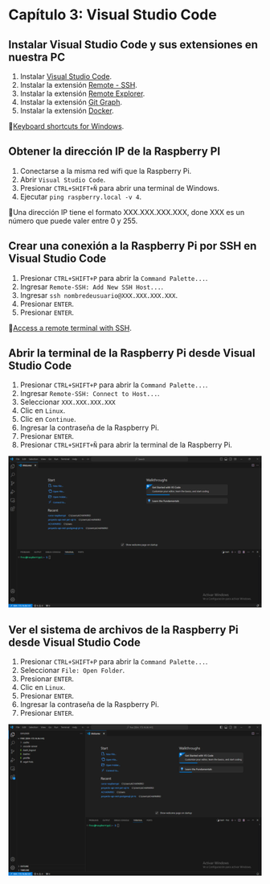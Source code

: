 # Capítulo 3: Visual Studio Code

## Instalar Visual Studio Code y sus extensiones en nuestra PC

1. Instalar [Visual Studio Code](https://code.visualstudio.com/Download).
2. Instalar la extensión [Remote - SSH](https://marketplace.visualstudio.com/items?itemName=ms-vscode-remote.remote-ssh).
3. Instalar la extensión [Remote Explorer](https://marketplace.visualstudio.com/items?itemName=ms-vscode.remote-explorer).
4. Instalar la extensión [Git Graph](https://marketplace.visualstudio.com/items?itemName=mhutchie.git-graph).
5. Instalar la extensión [Docker](https://marketplace.visualstudio.com/items?itemName=ms-azuretools.vscode-docker).

📝[Keyboard shortcuts for Windows](https://code.visualstudio.com/shortcuts/keyboard-shortcuts-windows.pdf).

## Obtener la dirección IP de la Raspberry PI

1. Conectarse a la misma red wifi que la Raspberry Pi.
2. Abrir `Visual Studio Code`.
3. Presionar `CTRL+SHIFT+Ñ` para abrir una terminal de Windows.
4. Ejecutar `ping raspberry.local -v 4`.

📝Una dirección IP tiene el formato XXX.XXX.XXX.XXX, done XXX es un número que puede valer entre 0 y 255.

## Crear una conexión a la Raspberry Pi por SSH en Visual Studio Code

1. Presionar `CTRL+SHIFT+P` para abrir la `Command Palette...`.
2. Ingresar `Remote-SSH: Add New SSH Host...`.
3. Ingresar `ssh nombredeusuario@XXX.XXX.XXX.XXX`.
4. Presionar `ENTER`.
5. Presionar `ENTER`.

📝[Access a remote terminal with SSH](https://www.raspberrypi.com/documentation/computers/remote-access.html#ssh).

## Abrir la terminal de la Raspberry Pi desde Visual Studio Code

1. Presionar `CTRL+SHIFT+P` para abrir la `Command Palette...`.
2. Ingresar `Remote-SSH: Connect to Host...`.
3. Seleccionar `XXX.XXX.XXX.XXX`
4. Clic en `Linux`.
5. Clic en `Continue`.
6. Ingresar la contraseña de la Raspberry Pi.
7. Presionar `ENTER`.
8. Presionar `CTRL+SHIFT+Ñ` para abrir la terminal de la Raspberry Pi.

![Terminal de la Raspberry Pi](1.png)

## Ver el sistema de archivos de la Raspberry Pi desde Visual Studio Code

1. Presionar `CTRL+SHIFT+P` para abrir la `Command Palette...`.
2. Seleccionar `File: Open Folder`.
3. Presionar `ENTER`.
4. Clic en `Linux`.
5. Presionar `ENTER`.
6. Ingresar la contraseña de la Raspberry Pi.
7. Presionar `ENTER`.

![Sistema de archivos de la Raspberry Pi](2.png)